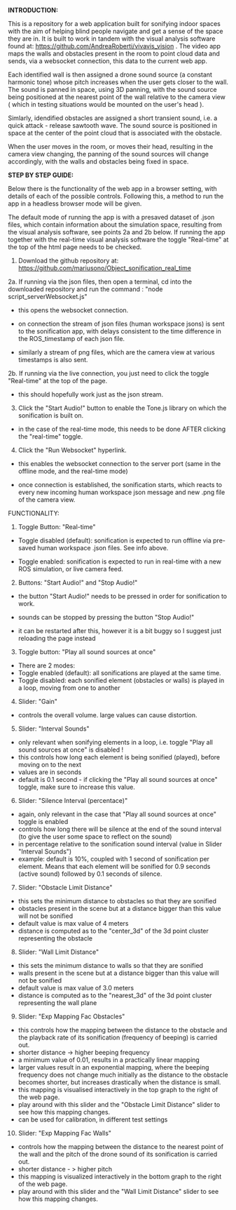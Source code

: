 
**INTRODUCTION:**

  

This is a repository for a web application built for sonifying indoor spaces with the aim of helping blind people navigate and get a sense of the space they are in. It is built to work in tandem with the visual analysis software found at: https://github.com/AndreaRoberti/vivavis_vision . The video app maps the walls and obstacles present in the room to point cloud data and sends, via a websocket connection, this data to the current web app.

  

Each identified wall is then assigned a drone sound source (a constant harmonic tone) whose pitch increases when the user gets closer to the wall. The sound is panned in space, using 3D panning, with the sound source being positioned at the nearest point of the wall relative to the camera view ( which in testing situations would be mounted on the user's head ).

  

Simlarly, idendified obstacles are assigned a short transient sound, i.e. a quick attack - release sawtooth wave. The sound source is positioned in space at the center of the point cloud that is associated with the obstacle.

  

When the user moves in the room, or moves their head, resulting in the camera view changing, the panning of the sound sources will change accordingly, with the walls and obstacles being fixed in space.

  

**STEP BY STEP GUIDE:**

  

Below there is the functionality of the web app in a browser setting, with details of each of the possible controls. Following this, a method to run the app in a headless browser mode will be given.

  

The default mode of running the app is with a presaved dataset of .json files, which contain information about the simulation space, resulting from the visual analysis software, see points 2a and 2b below. If running the app together with the real-time visual analysis software the toggle "Real-time" at the top of the html page needs to be checked.

  

1. Download the github repository at: https://github.com/mariusono/Object_sonification_real_time

  

2a. If running via the json files, then open a terminal, cd into the downloaded repository and run the command : "node script_serverWebsocket.js"

- this opens the websocket connection.

- on connection the stream of json files (human workspace jsons) is sent to the sonification app, with delays consistent to the time difference in the ROS_timestamp of each json file.

- similarly a stream of png files, which are the camera view at various timestamps is also sent.

  

2b. If running via the live connection, you just need to click the toggle "Real-time" at the top of the page.

- this should hopefully work just as the json stream.

3. Click the "Start Audio!" button to enable the Tone.js library on which the sonification is built on.

- in the case of the real-time mode, this needs to be done AFTER clicking the "real-time" toggle.

  

4. Click the "Run Websocket" hyperlink.

- this enables the websocket connection to the server port (same in the offline mode, and the real-time mode)

- once connection is established, the sonification starts, which reacts to every new incoming human workspace json message and new .png file of the camera view.

  
  

FUNCTIONALITY:

1. Toggle Button: "Real-time"

- Toggle disabled (default): sonification is expected to run offline via pre-saved human workspace .json files. See info above.

- Toggle enabled: sonification is expected to run in real-time with a new ROS simulation, or live camera feed.

2. Buttons: "Start Audio!" and "Stop Audio!"

- the button "Start Audio!" needs to be pressed in order for sonification to work.

- sounds can be stopped by pressing the button "Stop Audio!"

- it can be restarted after this, however it is a bit buggy so I suggest just reloading the page instead

3. Toggle button: "Play all sound sources at once"

- There are 2 modes:
- Toggle enabled  (default): all sonifications are played at the same time.
- Toggle disabled: each sonified element (obstacles or walls) is played in a loop, moving from one to another

4. Slider: "Gain"
- controls the overall volume. large values can cause distortion.

5. Slider: "Interval Sounds"

- only relevant when sonifying elements in a loop, i.e. toggle "Play all sound sources at once" is disabled !
- this controls how long each element is being sonified (played), before moving on to the next
- values are in seconds
- default is 0.1 second - if clicking the "Play all sound sources at once" toggle, make sure to increase this value.

6. Slider: "Silence Interval (percentace)"
- again,  only relevant in the case that "Play all sound sources at once" toggle is enabled 
- controls how long there will be silence at the end of the sound interval (to give the user some space to reflect on the sound)
- in percentage relative to the sonification sound interval (value in Slider "Interval Sounds")
- example: default is 10%, coupled with 1 second of sonification per element. Means that each element will be sonified for 0.9 seconds (active sound) followed by 0.1 seconds of silence.

7. Slider: "Obstacle Limit Distance"
- this sets the minimum distance to obstacles so that they are sonified
- obstacles present in the scene but at a distance bigger than this value will not be sonified
- default value is max value of 4 meters
- distance is computed as to the "center_3d" of the 3d point cluster representing the obstacle

8. Slider: "Wall Limit Distance"
- this sets the minimum distance to walls so that they are sonified
- walls present in the scene but at a distance bigger than this value will not be sonified
- default value is max value of 3.0 meters
- distance is computed as to the "nearest_3d" of the 3d point cluster representing the wall plane

9. Slider: "Exp Mapping Fac Obstacles"
- this controls how the mapping between the distance to the obstacle and the playback rate of its sonification (frequency of beeping) is carried out.
- shorter distance -> higher beeping frequency
- a minimum value of 0.01, results in a practically linear mapping
- larger values result in an exponential mapping, where the beeping frequency does not change much initially as the distance to the obstacle becomes shorter, but increases drastically when the distance is small.
- this mapping is visualised interactively in the top graph to the right of the web page.
- play around with this slider and the "Obstacle Limit Distance" slider to see how this mapping changes.
- can be used for calibration, in different test settings

10. Slider: "Exp Mapping Fac Walls"
- controls how the mapping between the distance to the nearest point of the wall and the pitch of the drone sound of its sonification is carried out.
- shorter distance - > higher pitch
- this mapping is visualized interactively in the bottom graph to the right of the web page.
- play around with this slider and the "Wall Limit Distance" slider to see how this mapping changes.